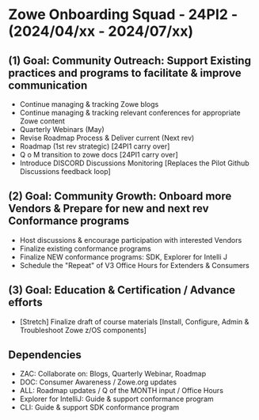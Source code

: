 # Zowe Onboarding Squad - 24PI2 - (2024/04/xx - 2024/07/xx)

## (1) Goal:  Community Outreach:  Support Existing practices and programs to facilitate & improve communication
- Continue managing & tracking Zowe blogs
- Continue managing & tracking relevant conferences for appropriate Zowe content
- Quarterly Webinars (May)
- Revise Roadmap Process & Deliver current (Next rev)
- Roadmap (1st rev strategic) [24PI1 carry over]
- Q o M transition to zowe docs [24PI1 carry over]
- Introduce DISCORD Discussions Monitoring [Replaces the Pilot Github Discussions feedback loop]

## (2) Goal:  Community Growth: Onboard more Vendors & Prepare for new and next rev Conformance programs  
- Host discussions & encourage participation with interested Vendors
- Finalize existing conformance programs
- Finalize NEW conformance programs:  SDK, Explorer for Intelli J
- Schedule the "Repeat" of V3 Office Hours for Extenders & Consumers
  

## (3) Goal:  Education & Certification / Advance efforts
- [Stretch] Finalize draft of course materials [Install, Configure, Admin & Troubleshoot Zowe z/OS components] 
  

## Dependencies
- ZAC:  Collaborate on: Blogs, Quarterly Webinar, Roadmap 
- DOC:  Consumer Awareness / Zowe.org updates
- ALL:  Roadmap updates / Q of the MONTH input / Office Hours   
- Explorer for IntelliJ:  Guide & support conformance program
- CLI:  Guide & support SDK conformance program

